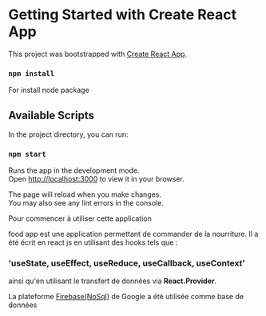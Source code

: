 # Getting Started with Create React App

This project was bootstrapped with [Create React App](https://github.com/facebook/create-react-app).

### `npm install`

For install node package

## Available Scripts

In the project directory, you can run:

### `npm start`

Runs the app in the development mode.\
Open [http://localhost:3000](http://localhost:3000) to view it in your browser.

The page will reload when you make changes.\
You may also see any lint errors in the console.

Pour commencer à utiliser cette application

food app est une application permettant de commander de la nourriture. Il a été écrit en react js en utilisant des hooks tels que :

### 'useState, useEffect, useReduce, useCallback, useContext'

ainsi qu'en utilisant le transfert de données via <b>React.Provider</b>.

La plateforme <a href='https://firebase.google.com/'>Firebase(NoSql)</a> de Google a été utilisée comme base de données
